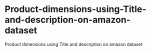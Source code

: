 # Product-dimensions-using-Title-and-description-on-amazon-dataset
Product dimensions using Title and description on amazon dataset
